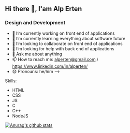 ## Hi there 👋, I'am Alp Erten
### Design and Development

- 🔭 I’m currently working on front end of applications
- 🌱 I’m currently learning everything about software future
- 👯 I’m looking to collaborate on front end of applications
- 🤔 I’m looking for help with back end of applications
- 💬 Ask me about anything
- 📫 How to reach me: alperten@gmail.com / https://www.linkedin.com/in/alperten/
- 😄 Pronouns: he/him
-->

Skills: 
- HTML 
- CSS 
- JS 
- C 
- C++ 
- NodeJS  

[![Anurag's github stats](https://github-readme-stats.vercel.app/api?username=alperten)](https://github.com/anuraghazra/github-readme-stats)
